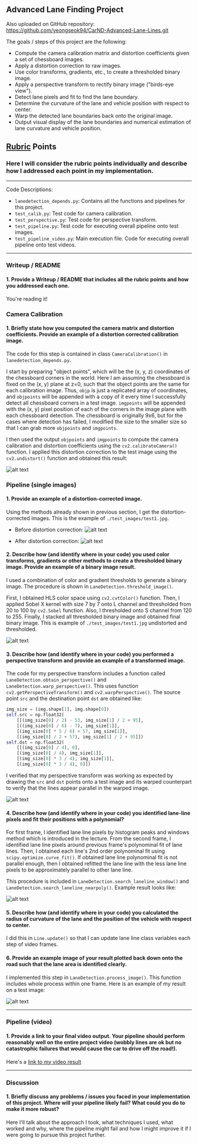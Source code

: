 ## Advanced Lane Finding Project

Also uploaded on GitHub repository: https://github.com/yeongseok94/CarND-Advanced-Lane-Lines.git

The goals / steps of this project are the following:

* Compute the camera calibration matrix and distortion coefficients given a set of chessboard images.
* Apply a distortion correction to raw images.
* Use color transforms, gradients, etc., to create a thresholded binary image.
* Apply a perspective transform to rectify binary image ("birds-eye view").
* Detect lane pixels and fit to find the lane boundary.
* Determine the curvature of the lane and vehicle position with respect to center.
* Warp the detected lane boundaries back onto the original image.
* Output visual display of the lane boundaries and numerical estimation of lane curvature and vehicle position.

[//]: # (Image References)

[image1]: ./output_images/undist2.png "Undistorted"
[image2]: ./test_images/test2.jpg "Road"
[image2.1]: ./output_images/test2_undist.jpg "Road Transformed"
[image3]: ./output_images/test2_binary.jpg "Binary Example"
[image4]: ./output_images/straight_warped2.png "Warp Example"
[image5]: ./output_images/test2_laneline.png "Fit Visual"
[image6]: ./output_images/test2_final.png "Output"
[video1]: ./project_video.mp4 "Video"

## [Rubric](https://review.udacity.com/#!/rubrics/571/view) Points

### Here I will consider the rubric points individually and describe how I addressed each point in my implementation.  

---

Code Descriptions:

* `lanedetection_depends.py`: Contains all the functions and pipelines for this project.
* `test_calib.py`: Test code for camera calibration.
* `test_perspective.py`: Test code for perspective transform.
* `test_pipeline.py`: Test code for executing overall pipeline onto test images.
* `test_pipeline_video.py`: Main execution file. Code for executing overall pipeline onto test videos.

---

### Writeup / README

#### 1. Provide a Writeup / README that includes all the rubric points and how you addressed each one.

You're reading it!

### Camera Calibration

#### 1. Briefly state how you computed the camera matrix and distortion coefficients. Provide an example of a distortion corrected calibration image.

The code for this step is contained in class `CameraCalibration()` in `lanedetection_depends.py`.

I start by preparing "object points", which will be the (x, y, z) coordinates of the chessboard corners in the world. Here I am assuming the chessboard is fixed on the (x, y) plane at z=0, such that the object points are the same for each calibration image.  Thus, `objp` is just a replicated array of coordinates, and `objpoints` will be appended with a copy of it every time I successfully detect all chessboard corners in a test image.  `imgpoints` will be appended with the (x, y) pixel position of each of the corners in the image plane with each chessboard detection. The chessboard is originally 9x6, but for the cases where detection has failed, I modified the size to the smaller size so that I can grab more `objpoints` and `imgpoints`.

I then used the output `objpoints` and `imgpoints` to compute the camera calibration and distortion coefficients using the `cv2.calibrateCamera()` function.  I applied this distortion correction to the test image using the `cv2.undistort()` function and obtained this result: 

![alt text][image1]

### Pipeline (single images)

#### 1. Provide an example of a distortion-corrected image.

Using the methods already shown in previous section, I get the distortion-corrected images. This is the example of `./test_images/test1.jpg`.

* Before distortion correction:
![alt text][image2]

* After distortion correction:
![alt text][image2.1]

#### 2. Describe how (and identify where in your code) you used color transforms, gradients or other methods to create a thresholded binary image.  Provide an example of a binary image result.

I used a combination of color and gradient thresholds to generate a binary image. The procedure is shown in `LaneDetection.threshold_image()`.

First, I obtained HLS color space using `cv2.cvtColor()` function. Then, I applied Sobel X kernel with size 7 by 7 onto L channel and thresholded from 20 to 100 by `cv2.Sobel` function.
Also, I thresholded onto S channel from 120 to 255.
Finally, I stacked all thresholded binary image and obtained final binary image. This is example of `./test_images/test1.jpg` undistorted and thresholded.

![alt text][image3]

#### 3. Describe how (and identify where in your code) you performed a perspective transform and provide an example of a transformed image.

The code for my perspective transform includes a function called `LaneDetection.obtain_perspective()` and `LaneDetection.warp_perspective()`. This uses function `cv2.getPerspectiveTransform()` and `cv2.warpPerspective()`. The source point `src` and the destination point `dst` are obtained like:

```python
img_size = (img.shape[1], img.shape[0])
self.src = np.float32(
    [[(img_size[0] / 2) - 53, img_size[1] / 2 + 95],
    [((img_size[0] / 6) - 7), img_size[1]],
    [(img_size[0] * 5 / 6) + 57, img_size[1]],
    [(img_size[0] / 2 + 57), img_size[1] / 2 + 95]])
self.dst = np.float32(
    [[(img_size[0] / 4), 0],
    [(img_size[0] / 4), img_size[1]],
    [(img_size[0] * 3 / 4), img_size[1]],
    [(img_size[0] * 3 / 4), 0]])
```

I verified that my perspective transform was working as expected by drawing the `src` and `dst` points onto a test image and its warped counterpart to verify that the lines appear parallel in the warped image.

![alt text][image4]

#### 4. Describe how (and identify where in your code) you identified lane-line pixels and fit their positions with a polynomial?

For first frame, I identified lane line pixels by histogram peaks and windows method which is introduced in the lecture. From the second frame, I identified lane line pixels around previous frame's polynominal fit of lane lines. Then, I obtained each line's 2nd order polynominal fit using `scipy.optimize.curve_fit()`. If obtained lane line polynominal fit is not parallel enough, then I obtained refitted the lane line with the less lane line pixels to be approximately parallel to other lane line.

This procedure is included in `LaneDetection.search_laneline_window()` and `LaneDetection.search_laneline_nearpoly()`. Example result looks like:

![alt text][image5]

#### 5. Describe how (and identify where in your code) you calculated the radius of curvature of the lane and the position of the vehicle with respect to center.

I did this in `Line.update()` so that I can update lane line class variables each step of video frames.

#### 6. Provide an example image of your result plotted back down onto the road such that the lane area is identified clearly.

I implemented this step in `LaneDetection.process_image()`. This function includes whole process within one frame. Here is an example of my result on a test image:

![alt text][image6]

---

### Pipeline (video)

#### 1. Provide a link to your final video output.  Your pipeline should perform reasonably well on the entire project video (wobbly lines are ok but no catastrophic failures that would cause the car to drive off the road!).

Here's a [link to my video result](./output_videos/project_video.mp4)

---

### Discussion

#### 1. Briefly discuss any problems / issues you faced in your implementation of this project.  Where will your pipeline likely fail?  What could you do to make it more robust?

Here I'll talk about the approach I took, what techniques I used, what worked and why, where the pipeline might fail and how I might improve it if I were going to pursue this project further.  
